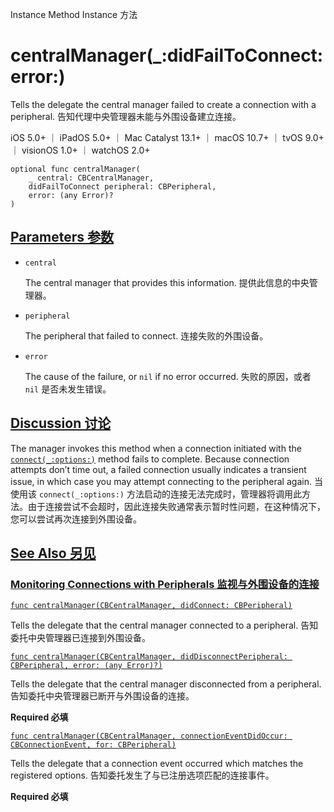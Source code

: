 Instance Method Instance 方法

# centralManager(_:didFailToConnect:error:) 

Tells the delegate the central manager failed to create a connection with a peripheral.
告知代理中央管理器未能与外围设备建立连接。

iOS 5.0+ ｜ iPadOS 5.0+ ｜ Mac Catalyst 13.1+ ｜ macOS 10.7+ ｜ tvOS 9.0+ ｜ visionOS 1.0+ ｜ watchOS 2.0+ 

```
optional func centralManager(
    _ central: CBCentralManager,
    didFailToConnect peripheral: CBPeripheral,
    error: (any Error)?
)
```



## [Parameters 参数](https://developer.apple.com/documentation/corebluetooth/cbcentralmanagerdelegate/centralmanager(_:didfailtoconnect:error:)#parameters)

- `central`

  The central manager that provides this information. 提供此信息的中央管理器。

- `peripheral`

  The peripheral that failed to connect. 连接失败的外围设备。

- `error`

  The cause of the failure, or `nil` if no error occurred. 失败的原因，或者 `nil` 是否未发生错误。



## [Discussion 讨论](https://developer.apple.com/documentation/corebluetooth/cbcentralmanagerdelegate/centralmanager(_:didfailtoconnect:error:)#Discussion)

The manager invokes this method when a connection initiated with the [`connect(_:options:)`](https://developer.apple.com/documentation/corebluetooth/cbcentralmanager/connect(_:options:)) method fails to complete. Because connection attempts don’t time out, a failed connection usually indicates a transient issue, in which case you may attempt connecting to the peripheral again.
当使用该 `connect(_:options:)` 方法启动的连接无法完成时，管理器将调用此方法。由于连接尝试不会超时，因此连接失败通常表示暂时性问题，在这种情况下，您可以尝试再次连接到外围设备。



## [See Also 另见](https://developer.apple.com/documentation/corebluetooth/cbcentralmanagerdelegate/centralmanager(_:didfailtoconnect:error:)#see-also)

### [Monitoring Connections with Peripherals 监视与外围设备的连接](https://developer.apple.com/documentation/corebluetooth/cbcentralmanagerdelegate/centralmanager(_:didfailtoconnect:error:)#Monitoring-Connections-with-Peripherals)

[`func centralManager(CBCentralManager, didConnect: CBPeripheral)`](https://developer.apple.com/documentation/corebluetooth/cbcentralmanagerdelegate/centralmanager(_:didconnect:))

Tells the delegate that the central manager connected to a peripheral.
告知委托中央管理器已连接到外围设备。

[`func centralManager(CBCentralManager, didDisconnectPeripheral: CBPeripheral, error: (any Error)?)`](https://developer.apple.com/documentation/corebluetooth/cbcentralmanagerdelegate/centralmanager(_:diddisconnectperipheral:error:))

Tells the delegate that the central manager disconnected from a peripheral.
告知委托中央管理器已断开与外围设备的连接。

**Required 必填**

[`func centralManager(CBCentralManager, connectionEventDidOccur: CBConnectionEvent, for: CBPeripheral)`](https://developer.apple.com/documentation/corebluetooth/cbcentralmanagerdelegate/centralmanager(_:connectioneventdidoccur:for:))

Tells the delegate that a connection event occurred which matches the registered options.
告知委托发生了与已注册选项匹配的连接事件。

**Required 必填**
